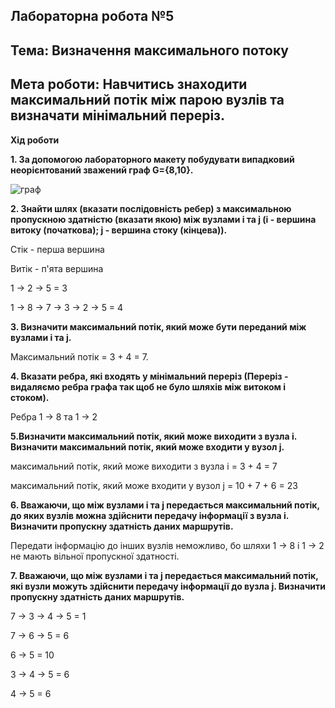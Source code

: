 ## Лабораторна робота №5
## Тема: Визначення максимального потоку
## Мета роботи: Навчитись знаходити максимальний потік між парою вузлів та визначати мінімальний переріз.

**Хід роботи**

**1. За допомогою лабораторного макету побудувати випадковий неорієнтований зважений граф G={8,10}.**

![граф](https://i.ibb.co/z2dMxLt/Screenshot-7.png)

**2. Знайти шлях (вказати послідовність ребер) з максимальною пропускною здатністю (вказати якою) між вузлами i та j (i - вершина витоку (початкова); j - вершина стоку (кінцева)).**

Стік - перша вершина

Витік - п'ята вершина

1 -> 2 -> 5 = 3

1 -> 8 -> 7 -> 3 -> 2 -> 5 = 4

**3. Визначити максимальний потік, який може бути переданий між вузлами i та j.**

Максимальний потік = 3 + 4 = 7.

**4. Вказати ребра, які входять у мінімальний переріз (Переріз - видаляємо ребра графа так щоб не було шляхів між витоком і стоком).**

Ребра 1 -> 8 та 1 -> 2


**5.Визначити максимальний потік, який може виходити з вузла i. Визначити максимальний потік, який може входити у вузол j.**

максимальний потік, який може виходити з вузла i = 3 + 4 = 7

максимальний потік, який може входити у вузол j = 10 + 7 + 6 = 23

**6. Вважаючи, що між вузлами i та j передається максимальний потік, до яких вузлів можна здійснити передачу інформації з вузла і. Визначити пропускну здатність даних маршрутів.**

Передати інформацію до інших вузлів неможливо, бо   шляхи 1 -> 8 i 1 -> 2  не мають вільної пропускної здатності.

**7. Вважаючи, що між вузлами i та j передається максимальний потік, які вузли можуть здійснити передачу інформації до вузла j. Визначити пропускну здатність даних маршрутів.**

7 -> 3 -> 4 -> 5 = 1
 
7 -> 6 -> 5 = 6
 
6 -> 5 = 10
 
3 -> 4 -> 5 = 6

4 -> 5 = 6
